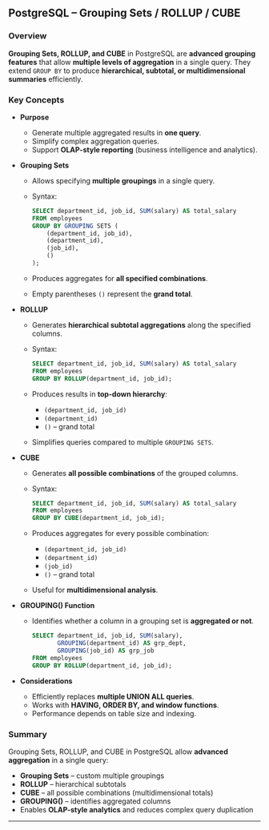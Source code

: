 ## PostgreSQL – Grouping Sets / ROLLUP / CUBE

### Overview

**Grouping Sets, ROLLUP, and CUBE** in PostgreSQL are **advanced grouping features** that allow **multiple levels of aggregation** in a single query. They extend `GROUP BY` to produce **hierarchical, subtotal, or multidimensional summaries** efficiently.

### Key Concepts

* **Purpose**

  * Generate multiple aggregated results in **one query**.
  * Simplify complex aggregation queries.
  * Support **OLAP-style reporting** (business intelligence and analytics).

* **Grouping Sets**

  * Allows specifying **multiple groupings** in a single query.
  * Syntax:

    ```sql
    SELECT department_id, job_id, SUM(salary) AS total_salary
    FROM employees
    GROUP BY GROUPING SETS (
        (department_id, job_id),
        (department_id),
        (job_id),
        ()
    );
    ```
  * Produces aggregates for **all specified combinations**.
  * Empty parentheses `()` represent the **grand total**.

* **ROLLUP**

  * Generates **hierarchical subtotal aggregations** along the specified columns.
  * Syntax:

    ```sql
    SELECT department_id, job_id, SUM(salary) AS total_salary
    FROM employees
    GROUP BY ROLLUP(department_id, job_id);
    ```
  * Produces results in **top-down hierarchy**:

    * `(department_id, job_id)`
    * `(department_id)`
    * `()` – grand total
  * Simplifies queries compared to multiple `GROUPING SETS`.

* **CUBE**

  * Generates **all possible combinations** of the grouped columns.
  * Syntax:

    ```sql
    SELECT department_id, job_id, SUM(salary) AS total_salary
    FROM employees
    GROUP BY CUBE(department_id, job_id);
    ```
  * Produces aggregates for every possible combination:

    * `(department_id, job_id)`
    * `(department_id)`
    * `(job_id)`
    * `()` – grand total
  * Useful for **multidimensional analysis**.

* **GROUPING() Function**

  * Identifies whether a column in a grouping set is **aggregated or not**.

    ```sql
    SELECT department_id, job_id, SUM(salary),
           GROUPING(department_id) AS grp_dept,
           GROUPING(job_id) AS grp_job
    FROM employees
    GROUP BY ROLLUP(department_id, job_id);
    ```

* **Considerations**

  * Efficiently replaces **multiple UNION ALL queries**.
  * Works with **HAVING, ORDER BY, and window functions**.
  * Performance depends on table size and indexing.

### Summary

Grouping Sets, ROLLUP, and CUBE in PostgreSQL allow **advanced aggregation** in a single query:

* **Grouping Sets** – custom multiple groupings
* **ROLLUP** – hierarchical subtotals
* **CUBE** – all possible combinations (multidimensional totals)
* **GROUPING()** – identifies aggregated columns
* Enables **OLAP-style analytics** and reduces complex query duplication

---

